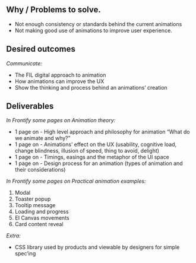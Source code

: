 
## Why / Problems to solve.

- Not enough consistency or standards behind the current animations
- Not making good use of animations to improve user experience.


## Desired outcomes

*Communicate:*
- The FIL digital approach to animation
- How animations can improve the UX
- Show the thinking and process behind an animations’ creation


## Deliverables

*In Frontify some pages on Animation theory:*
- 1 page on - High level approach and philosophy for animation  “What do we animate and why?”
- 1 page on - Animations’ effect on the UX (usability, cognitive load, change blindness, illusion of speed, thing to avoid, delight)
- 1 page on - Timings, easings and the metaphor of the UI space
- 1 page on - Design process for an animation (types of animation and their considerations)

*In Frontify some pages on Practical animation examples:*
1. Modal
2. Toaster popup
3. Tooltip message
4. Loading and progress
5. EI Canvas movements
6. Card content reveal


*Extra:*
- CSS library used by products and viewable by designers for simple spec’ing
